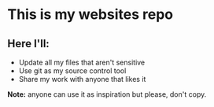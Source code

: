 # This is my websites repo

## Here I'll:
- Update all my files that aren't sensitive
- Use git as my source control tool
- Share my work with anyone that likes it

__Note:__ anyone can use it as inspiration but please, don't copy.
